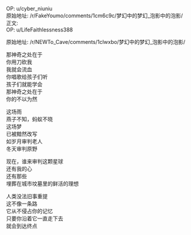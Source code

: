 
OP: u/cyber_niuniu  
原始地址: /r/FakeYoumo/comments/1cm6c9c/梦幻中的梦幻_泡影中的泡影/  
正文:  
OP: u/LifeFaithlessness388  

 原始地址: /r/NEWTo_Cave/comments/1clwxbo/梦幻中的梦幻_泡影中的泡影/  

        
    
那神奇之处在于    
你用刀砍我    
我就会流血    
你唱歌给孩子们听    
孩子们就能学会    
那神奇之处在于    
你的不以为然    


这场雨    
燕子不知，蚂蚁不晓    
这场梦    
已被黯然改写    
如岁月审判老人    
冬天审判原野    


现在，谁来审判这颗星球    
还有我的心    
还有那些    
埋葬在城市坟墓里的鲜活的理想    


人类没法旧事重提    
这不像一条路    
它从不侵占你的记忆    
只要你沿着它一直走下去    
就会到达终点
